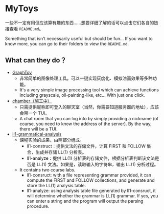 # MyToys

一些不一定有用但应该算有趣的东西……想要详细了解的话可以点击它们各自的链接查看 `README.md`。

Something that isn't necessarily useful but should be fun... If you want to know more, you can go to their folders to view the `README.md`.

## What can they do？

- [GraphToy](./GraphToy)
  - 非常简单的图像处理工具。可以一键实现灰度化、模拟油画效果等多种功能。
  - It's a very simple image processing tool which can achieve functions including grayscale, oil-painting-like, etc... With just one click.
- [chamber（施工中）](https://github.com/charliedu2000/chamber)
  - 只需提供昵称即可登入的聊天室（当然，你需要知道服务器的地址），应该会带一个 TUI。
  - A chat room that you can log into by simply providing a nickname (of course, you need to know the address of the server). By the way, there will be a TUI.
- [ll1-grammatical-analysis](./ll1-grammatical-analysis)
  - 课程实验的成果，由两部分组成。
    - ll1-construct：提供文法的存储文件，计算 FIRST 和 FOLLOW 集合，生成并存储 LL(1) 分析表。
    - ll1-analyze：提供 LL(1) 分析表的存储文件，根据分析表判断该文法是否是 LL(1) 文法。如果是，读取输入的字符串，输出 LL(1) 分析过程。
  - It contains two course labs.
    - ll1-consruct: with a file representing grammar provided, it can compute the FIRST and FOLLOW collections, and generate and store the LL(1) analysis table.
    - ll1-analyze: using analysis table file generated by ll1-consruct, it will determine whether the grammar is LL(1) grammar. If yes, you can enter a string and the program will output the parsing procedure.
